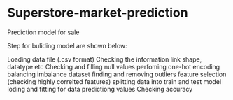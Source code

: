 # Superstore-market-prediction
Prediction model for sale 

Step for buliding model are shown below:

Loading data file (.csv format)
Checking the information link shape, datatype etc
Checking and filling null values
perfoming one-hot encoding
balancing imbalance dataset
finding and removing outliers
feature selection (checking highly correlted features)
splitting data into train and test
model loding and fitting for data
predictiong values
Checking accuracy
